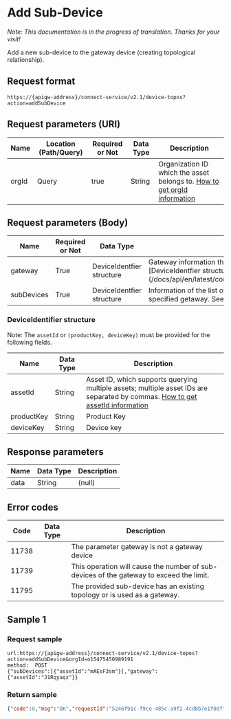 # Add Sub-Device

*Note:  This documentation is in the progress of translation. Thanks for your visit!*

Add a new sub-device to the gateway device (creating topological relationship).

## Request format

```
https://{apigw-address}/connect-service/v2.1/device-topos?action=addSubDevice
```

## Request parameters (URI)

| Name | Location (Path/Query) | Required or Not | Data Type | Description |
|---------------|------------------|----------|-----------|--------------|
| orgId         | Query            | true     | String    | Organization ID which the asset belongs to. [How to get orgId information](/docs/api/en/latest/api_faqs#how-to-get-orgid-information-orgid)                |


## Request parameters (Body)

| Name | Required or Not | Data Type | Description |
|--------------------|----------|-----------|--------------|
| gateway | True      |DeviceIdentfier structure | Gateway information that needs to add sub-device. See [DeviceIdentfier structure] (/docs/api/en/latest/connect/add_sub_device.html#deviceidentifier) |
| subDevices           | True      | DeviceIdentfier structure | Information of the list of the sub-devices to be added into the specified getaway. See [DeviceIdentfier Structure](/docs/api/en/latest/connect/add_sub_device.html#deviceidentifier)  |


### DeviceIdentifier structure

Note: The `assetId` or `(productKey, deviceKey)` must be provided for the following fields.

| Name | Data Type | Description |
|----------------|----------------|------------------|
| assetId  | String        | Asset ID, which supports querying multiple assets; multiple asset IDs are separated by commas. [How to get assetId information](/docs/api/en/latest/api_faqs.html#how-to-get-assetid-information-assetid) |
| productKey | String         | Product Key      |
| deviceKey | String         | Device key          |




## Response parameters

| Name | Data Type | Description |
|-------------|--------------------|----------------|
| data | String | (null)               |


## Error codes

| Code| Data Type | Description |
|-------------|-----------------------------------|-----------------------------|
| 11738 |                | The parameter gateway is not a gateway device                |
| 11739 |                |This operation will cause the number of sub-devices of the gateway to exceed the limit. |
| 11795 |                | The provided sub-device has an existing topology or is used as a gateway.      |


## Sample 1

### Request sample

```
url:https://{apigw-address}/connect-service/v2.1/device-topos?action=addSubDevice&orgId=o15475450989191
method:  POST
{"subDevices":[{"assetId":"mAEsF3sm"}],"gateway":{"assetId":"J1Rqyaqz"}}
```

### Return sample

```json
{"code":0,"msg":"OK","requestId":"5246f91c-f9ce-485c-a9f2-4cd8b7e1f0df","data":null}
```

